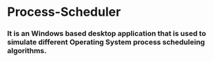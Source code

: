 # Process-Scheduler
### It is an Windows based desktop application that is used to simulate different Operating System process scheduleing algorithms.
